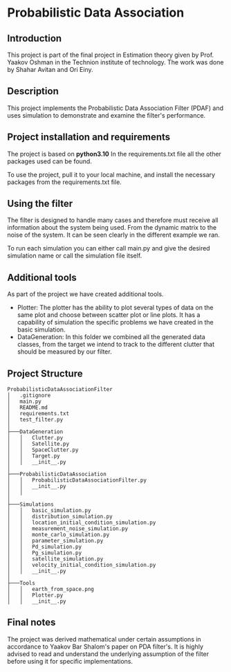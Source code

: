 # Probabilistic Data Association

## Introduction
This project is part of the final project in Estimation theory given by Prof. Yaakov Oshman 
in the Technion institute of technology.
The work was done by Shahar Avitan and Ori Einy.

## Description
This project implements the Probabilistic Data Association Filter (PDAF)
and uses simulation to demonstrate and examine the filter's performance.

## Project installation and requirements
The project is based on **python3.10**
In the requirements.txt file all the other packages used can be found.

To use the project, pull it to your local machine, and install
the necessary packages from the requirements.txt file.

## Using the filter
The filter is designed to handle many cases and therefore must receive all 
information about the system being used. From the dynamic matrix to the 
noise of the system.
It can be seen clearly in the different example we ran.

To run each simulation you can either call main.py and give the
desired simulation name or call the simulation file itself.

## Additional tools
As part of the project we have created additional tools.
* Plotter: The plotter has the ability to plot several types of data on the same plot
and choose between scatter plot or line plots. 
It has a capability of simulation the specific problems we have created in the basic simulation.
* DataGeneration: In this folder we combined all the generated data classes, from the target we intend to track
to the different clutter that should be measured by our filter.

## Project Structure
```
ProbabilisticDataAssociationFilter
│   .gitignore
│   main.py
│   README.md
│   requirements.txt
│   test_filter.py
│
├───DataGeneration
│   │   Clutter.py
│   │   Satellite.py
│   │   SpaceClutter.py
│   │   Target.py
│   │   __init__.py
│
├───ProbabilisticDataAssociation
│   │   ProbabilisticDataAssociationFilter.py
│   │   __init__.py
│   │
│
├───Simulations
│   │   basic_simulation.py
│   │   distribution_simulation.py
│   │   location_initial_condition_simulation.py
│   │   measurement_noise_simulation.py
│   │   monte_carlo_simulation.py
│   │   parameter_simulation.py
│   │   Pd_simulation.py
│   │   Pg_simulation.py
│   │   satellite_simulation.py
│   │   velocity_initial_condition_simulation.py
│   │   __init__.py
│
├───Tools
│   │   earth_from_space.png
│   │   Plotter.py
│   │   __init__.py
```

## Final notes
The project was derived mathematical under certain assumptions
in accordance to Yaakov Bar Shalom's paper on PDA filter's.
It is highly advised to read and understand the underlying assumption 
of the filter before using it for specific implementations.